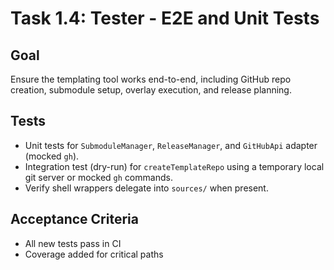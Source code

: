# Task 1.4: Tester - E2E and Unit Tests

## Goal
Ensure the templating tool works end-to-end, including GitHub repo creation, submodule setup, overlay execution, and release planning.

## Tests
- Unit tests for `SubmoduleManager`, `ReleaseManager`, and `GitHubApi` adapter (mocked `gh`).
- Integration test (dry-run) for `createTemplateRepo` using a temporary local git server or mocked `gh` commands.
- Verify shell wrappers delegate into `sources/` when present.

## Acceptance Criteria
- All new tests pass in CI
- Coverage added for critical paths
